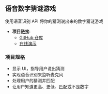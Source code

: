 ## 语音数字猜谜游戏

使用语音识别 API 将你的猜测说出来的数字猜谜游戏

- **项目链接**:
  - [GitHub 仓库](https://github.com/dogxii/miniWebs/tree/master/Origin/speak-number-guess)
  - [在线演示](https://vanillawebprojects.com/projects/speak-number-guess/)

### 项目规格

- 显示 UI，指导用户说出猜测
- 实现语音识别来监听麦克风
- 处理用户的猜测并匹配
- 让用户知道更高、更低、匹配或不是数字
